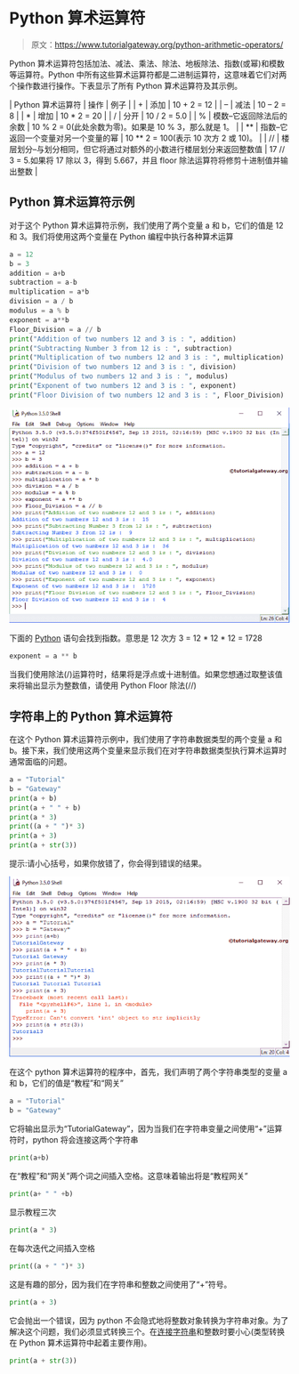 # Python 算术运算符

> 原文：<https://www.tutorialgateway.org/python-arithmetic-operators/>

Python 算术运算符包括加法、减法、乘法、除法、地板除法、指数(或幂)和模数等运算符。Python 中所有这些算术运算符都是二进制运算符，这意味着它们对两个操作数进行操作。下表显示了所有 Python 算术运算符及其示例。

| Python 算术运算符 | 操作 | 例子 |
| + | 添加 | 10 + 2 = 12 |
| – | 减法 | 10 – 2 = 8 |
| * | 增加 | 10 * 2 = 20 |
| / | 分开 | 10 / 2 = 5.0 |
| % | 模数–它返回除法后的余数 | 10 % 2 = 0(此处余数为零)。如果是 10 % 3，那么就是 1。 |
| ** | 指数–它返回一个变量对另一个变量的幂 | 10 ** 2 = 100(表示 10 次方 2 或 10)。 |
| // | 楼层划分–与划分相同，但它将通过对额外的小数进行楼层划分来返回整数值 | 17 // 3 = 5.如果将 17 除以 3，得到 5.667，并且 floor 除法运算符将修剪十进制值并输出整数 |

## Python 算术运算符示例

对于这个 Python 算术运算符示例，我们使用了两个变量 a 和 b，它们的值是 12 和 3。我们将使用这两个变量在 Python 编程中执行各种算术运算

```py
a = 12
b = 3
addition = a+b
subtraction = a-b
multiplication = a*b
division = a / b
modulus = a % b
exponent = a**b
Floor_Division = a // b
print("Addition of two numbers 12 and 3 is : ", addition)
print("Subtracting Number 3 from 12 is : ", subtraction)
print("Multiplication of two numbers 12 and 3 is : ", multiplication)
print("Division of two numbers 12 and 3 is : ", division)
print("Modulus of two numbers 12 and 3 is : ", modulus)
print("Exponent of two numbers 12 and 3 is : ", exponent)
print("Floor Division of two numbers 12 and 3 is : ", Floor_Division)
```

![Python Arithmetic Operators 1](img/ca89fef8fb5b15cb2d1a0f8ef961cb2f.png)

下面的 [Python](https://www.tutorialgateway.org/python-tutorial/) 语句会找到指数。意思是 12 次方 3 = 12 * 12 * 12 = 1728

```py
exponent = a ** b
```

当我们使用除法(/)运算符时，结果将是浮点或十进制值。如果您想通过取整该值来将输出显示为整数值，请使用 Python Floor 除法(//)

## 字符串上的 Python 算术运算符

在这个 Python 算术运算符示例中，我们使用了字符串数据类型的两个变量 a 和 b。接下来，我们使用这两个变量来显示我们在对字符串数据类型执行算术运算时通常面临的问题。

```py
a = "Tutorial"
b = "Gateway"
print(a + b)
print(a + " " + b)
print(a * 3)
print((a + " ")* 3)
print(a + 3)
print(a + str(3))
```

提示:请小心括号，如果你放错了，你会得到错误的结果。

![Python Arithmetic Operators 2](img/6c54a4bbcfced0e46d15aeb48d35f9e5.png)

在这个 python 算术运算符的程序中，首先，我们声明了两个字符串类型的变量 a 和 b，它们的值是“教程”和“网关”

```py
a = "Tutorial"
b = "Gateway"
```

它将输出显示为“TutorialGateway”，因为当我们在字符串变量之间使用“+”运算符时，python 将会连接这两个字符串

```py
print(a+b)
```

在“教程”和“网关”两个词之间插入空格。这意味着输出将是“教程网关”

```py
print(a+ " " +b)
```

显示教程三次

```py
print(a * 3)
```

在每次迭代之间插入空格

```py
print((a + " ")* 3)
```

这是有趣的部分，因为我们在字符串和整数之间使用了“+”符号。

```py
print(a + 3)
```

它会抛出一个错误，因为 python 不会隐式地将整数对象转换为字符串对象。为了解决这个问题，我们必须显式转换三个。在[连接字符串](https://www.tutorialgateway.org/python-string-concatenation/)和整数时要小心(类型转换在 Python 算术运算符中起着主要作用)。

```py
print(a + str(3))
```